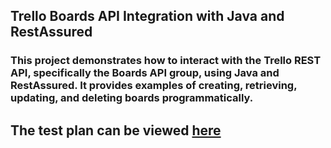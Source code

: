 ## Trello Boards API Integration with Java and RestAssured
### This project demonstrates how to interact with the Trello REST API, specifically the Boards API group, using Java and RestAssured. It provides examples of creating, retrieving, updating, and deleting boards programmatically.

## The test plan can be viewed [here](https://docs.google.com/document/d/1hbi66GpGcNl0v8r-pG9iE-qd9yd0txGcnzLRy_-xjT4/edit?usp=sharing) 